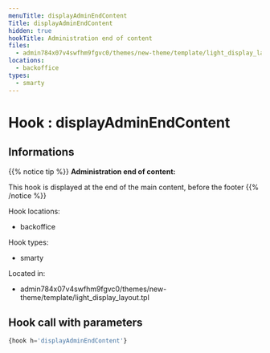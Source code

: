 ```yaml
---
menuTitle: displayAdminEndContent
Title: displayAdminEndContent
hidden: true
hookTitle: Administration end of content
files:
  - admin784x07v4swfhm9fgvc0/themes/new-theme/template/light_display_layout.tpl
locations:
  - backoffice
types:
  - smarty
---
```


# Hook : displayAdminEndContent

## Informations

{{% notice tip %}}
**Administration end of content:** 

This hook is displayed at the end of the main content, before the footer
{{% /notice %}}

Hook locations: 
  - backoffice

Hook types: 
  - smarty

Located in: 
  - admin784x07v4swfhm9fgvc0/themes/new-theme/template/light_display_layout.tpl

## Hook call with parameters

```php
{hook h='displayAdminEndContent'}
```